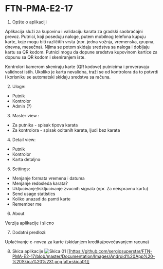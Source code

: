 ﻿# FTN-PMA-E2-17

1. Opšte o aplikaciji

 Aplikacija služi za kupovinu i validaciju karata za gradski saobraćajni prevoz. Putnici, koji poseduju naloge, putem mobilnog telefona kupuju karte, koje mogu biti različitih vrsta  (npr. jedna vožnja, vremenska, grupna, dnevna, mesečna). Njima se potom skidaju sredstva sa naloga i dobijaju kartu sa QR kodom. Putnici mogu da dopune sredstva kupovinom kartice za dopunu sa QR kodom i skeniranjem iste.

 Kontrolori kamerom skeniraju karte (QR kodove) putnicima i proveravaju validnost istih. Ukoliko je karta nevalidna, traži se od kontrolora da to potvrdi i korisniku se automatski skidaju sredstva sa računa.

2. Uloge:

- Putnik
- Kontrolor
- Admin (?)

3. Master view :

- Za putnika -  spisak tipova karata
- Za kontrolora - spisak ocitanih karata, ljudi bez karata

4. Detail view:

- Putnik
- Kontrolor
- Karta detaljno

5. Settings:

- Menjanje formata vremena i datuma
- Menjanje redosleda karata?
- Ukljucivanje/iskljucivanje zvucnih signala (npr. Za neispravnu kartu)
- Send usage statistics
- Koliko unazad da pamti karte
- Remember me

6. About

 Verzija aplikacije i slicno



7. Dodatni predlozi:

 Uplaćivanje e-novca za karte (skidanjem kredita/povećavanjem racuna)


8. Skica aplikacije
![Skica 01](https://github.com/sergiosuperstar/FTN-PMA-E2-17/blob/master/Documentation/Images/Android%20App%20-%20Skica%20%231.png "skica 01")
[[https://github.com/sergiosuperstar/FTN-PMA-E2-17/blob/master/Documentation/Images/Android%20App%20-%20Skica%20%231.png|alt=skica01]]
